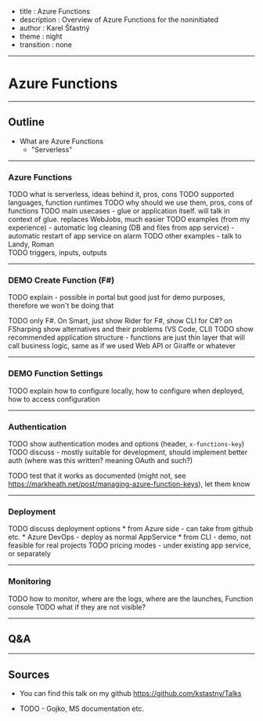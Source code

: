 ﻿- title : Azure Functions
- description : Overview of Azure Functions for the noninitiated
- author : Karel Šťastný
- theme : night 
- transition : none

***

# Azure Functions


***

## Outline

* What are Azure Functions
    * "Serverless"

*** 

### Azure Functions

TODO what is serverless, ideas behind it, pros, cons
TODO supported languages, function runtimes
TODO why should we use them, pros, cons of functions
TODO main usecases - glue or application itself. will talk in context of glue. replaces WebJobs, much easier
    TODO examples (from my experience)
            - automatic log cleaning (DB and files from app service) 
            - automatic restart of app service on alarm
    TODO other examples - talk to Landy, Roman        
TODO triggers, inputs, outputs

***

### **DEMO** Create Function (F#)

TODO explain - possible in portal but good just for demo purposes, therefore we won't be doing that

TODO only F#. On Smart, just show Rider for F#, show CLI for C#?
on FSharping show alternatives and their problems (VS Code, CLI)
TODO show recommended application structure - functions are just thin layer that will call business logic, same as if we used Web API or Giraffe or whatever

***

### **DEMO** Function Settings

TODO explain how to configure locally, how to configure when deployed, how to access configuration

***

### Authentication

TODO show authentication modes and options (header, `x-functions-key`)
    TODO discuss - mostly suitable for development, should implement better auth (where was this written? meaning OAuth and such?)

TODO test that it works as documented (might not, see https://markheath.net/post/managing-azure-function-keys), let them know


***

### Deployment

TODO discuss deployment options
    * from Azure side - can take from github etc.
    * Azure DevOps - deploy as normal AppService
    * from CLI - demo, not feasible for real projects
TODO pricing modes - under existing app service, or separately    

*** 
### Monitoring

TODO how to monitor, where are the logs, where are the launches, Function console
TODO what if they are not visible?

***

## Q&A

***

## Sources

* You can find this talk on my github https://github.com/kstastny/Talks

* TODO - Gojko, MS documentation etc.
